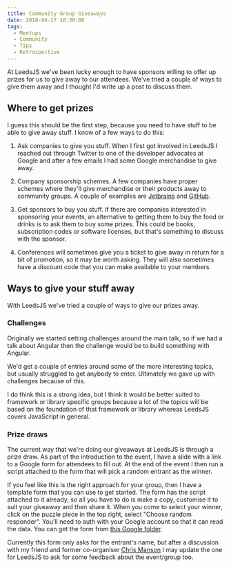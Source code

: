 ```yaml
---
title: Community Group Giveaways
date: 2018-04-27 10:30:00
tags:
  - Meetups
  - Community
  - Tips
  - Retrospective
---
```


At LeedsJS we've been lucky enough to have sponsors willing to offer up prizes for us to give away to our attendees. We've tried a couple of ways to give them away and I thought I'd write up a post to discuss them.

<!-- excerpt -->

## Where to get prizes

I guess this should be the first step, because you need to have stuff to be able to give away stuff. I know of a few ways to do this:

1. Ask companies to give you stuff. When I first got involved in LeedsJS I reached out through Twitter to one of the developer advocates at Google and after a few emails I had some Google merchandise to give away.

2. Company sponsorship schemes. A few companies have proper schemes where they'll give merchandise or their products away to community groups. A couple of examples are [Jetbrains](https://www.jetbrains.com/community/support/#section=communities) and [GitHub](https://community.github.com/).

3. Get sponsors to buy you stuff. If there are companies interested in sponsoring your events, an alternative to getting them to buy the food or drinks is to ask them to buy some prizes. This could be books, subscription codes or software licenses, but that's something to discuss with the sponsor.

4. Conferences will sometimes give you a ticket to give away in return for a bit of promotion, so it may be worth asking. They will also sometimes have a discount code that you can make available to your members.

## Ways to give your stuff away

With LeedsJS we've tried a couple of ways to give our prizes away.

### Challenges

Originally we started setting challenges around the main talk, so if we had a talk about Angular then the challenge would be to build something with Angular.

We'd get a couple of entries around some of the more interesting topics, but usually struggled to get anybody to enter. Ultimately we gave up with challenges because of this.

I do think this is a strong idea, but I think it would be better suited to framework or library specific groups because a lot of the topics will be based on the foundation of that framework or library whereas LeedsJS covers JavaScript in general.

### Prize draws

The current way that we're doing our giveaways at LeedsJS is through a prize draw. As part of the introduction to the event, I have a slide with a link to a Google form for attendees to fill out. At the end of the event I then run a script attached to the form that will pick a random entrant as the winner.

If you feel like this is the right approach for your group, then I have a template form that you can use to get started. The form has the script attached to it already, so all you have to do is make a copy, customise it to suit your giveaway and then share it. When you come to select your winner, click on the puzzle piece in the top right, select "Choose random responder". You'll need to auth with your Google account so that it can read the data. You can get the form from [this Google folder](https://drive.google.com/open?id=1LGGcDjoS8_yWZbQU9blBz9AdTJX9z4Gq).

Currently this form only asks for the entrant's name, but after a discussion with my friend and former co-organiser [Chris Manson](https://twitter.com/real_ate) I may update the one for LeedsJS to ask for some feedback about the event/group too.
